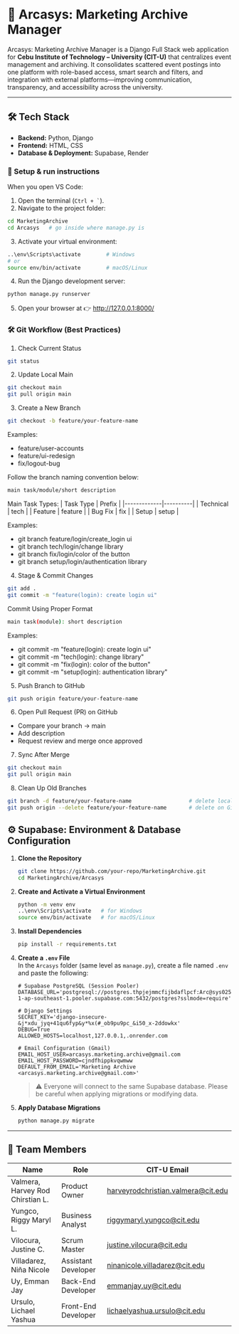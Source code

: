 # 📂 Arcasys: Marketing Archive Manager

Arcasys: Marketing Archive Manager is a Django Full Stack web application for **Cebu Institute of Technology – University (CIT-U)** that centralizes event management and archiving. It consolidates scattered event postings into one platform with role-based access, smart search and filters, and integration with external platforms—improving communication, transparency, and accessibility across the university. 

---

## 🛠 Tech Stack  
- **Backend:** Python, Django  
- **Frontend:** HTML, CSS  
- **Database & Deployment:** Supabase, Render
  

### 🚀 Setup & run instructions

When you open VS Code:  

1. Open the terminal (`` Ctrl + ` ``).  
2. Navigate to the project folder:  
```bash
cd MarketingArchive
cd Arcasys   # go inside where manage.py is
```
3. Activate your virtual environment:
```bash
..\env\Scripts\activate        # Windows
# or
source env/bin/activate        # macOS/Linux
```
4. Run the Django development server:
```bash
python manage.py runserver
```
5. Open your browser at 👉 http://127.0.0.1:8000/

### 🛠 Git Workflow (Best Practices)
1. Check Current Status
```bash
git status
```
2. Update Local Main
```bash
git checkout main
git pull origin main
```
3. Create a New Branch
```bash
git checkout -b feature/your-feature-name
```
Examples:
- feature/user-accounts
- feature/ui-redesign
- fix/logout-bug

Follow the branch naming convention below:
```bash
main task/module/short description
```
Main Task Types:
| Task Type   | Prefix   | 
|-------------|----------|
| Technical   | tech     | 
| Feature     | feature  | 
| Bug Fix     | fix      | 
| Setup       | setup    | 

Examples:
- git branch feature/login/create_login ui
- git branch tech/login/change library
- git branch fix/login/color of the button
- git branch setup/login/authentication library

4. Stage & Commit Changes
```bash
git add .
git commit -m "feature(login): create login ui"
```
Commit Using Proper Format
```bash
main task(module): short description
```
Examples:
- git commit -m "feature(login): create login ui"
- git commit -m "tech(login): change library"
- git commit -m "fix(login): color of the button"
- git commit -m "setup(login): authentication library"

5. Push Branch to GitHub
```bash
git push origin feature/your-feature-name
```
6. Open Pull Request (PR) on GitHub
- Compare your branch → main
- Add description
- Request review and merge once approved

7. Sync After Merge
```bash
git checkout main
git pull origin main
```

8. Clean Up Old Branches
```bash
git branch -d feature/your-feature-name                  # delete locally
git push origin --delete feature/your-feature-name       # delete on GitHub
```

## ⚙️ Supabase: Environment & Database Configuration

1. **Clone the Repository**  
   ```bash
   git clone https://github.com/your-repo/MarketingArchive.git
   cd MarketingArchive/Arcasys
   ```

2. **Create and Activate a Virtual Environment**  
   ```bash
   python -m venv env
   ..\env\Scripts\activate   # for Windows
   source env/bin/activate   # for macOS/Linux
   ```

3. **Install Dependencies**  
   ```bash
   pip install -r requirements.txt
   ```

4. **Create a `.env` File**  
   In the `Arcasys` folder (same level as `manage.py`), create a file named `.env` and paste the following:  

   ```env
   # Supabase PostgreSQL (Session Pooler)
   DATABASE_URL='postgresql://postgres.thpjejmmcfijbdaflpcf:Arc@sys02584569173@aws-1-ap-southeast-1.pooler.supabase.com:5432/postgres?sslmode=require'

   # Django Settings
   SECRET_KEY='django-insecure-&j*xdu_jyq+41qu6fyp&y*%x(#_ob9pu9pc_&i50_x-2ddowkx'
   DEBUG=True
   ALLOWED_HOSTS=localhost,127.0.0.1,.onrender.com

   # Email Configuration (Gmail)
   EMAIL_HOST_USER=arcasys.marketing.archive@gmail.com
   EMAIL_HOST_PASSWORD=cjndfhippkvqwmww
   DEFAULT_FROM_EMAIL='Marketing Archive <arcasys.marketing.archive@gmail.com>'
   ```

   > ⚠️ Everyone will connect to the same Supabase database. Please be careful when applying migrations or modifying data.  

5. **Apply Database Migrations**  
   ```bash
   python manage.py migrate
   ```

---

## 👥 Team Members  

| Name                             | Role                | CIT-U Email                                |
|----------------------------------|---------------------|--------------------------------------------|
| Valmera, Harvey Rod Chirstian L. | Product Owner       | harveyrodchristian.valmera@cit.edu         |
| Yungco, Riggy Maryl L.           | Business Analyst    | riggymaryl.yungco@cit.edu                  |
| Vilocura, Justine C.             | Scrum Master        | justine.vilocura@cit.edu                   |
| Villadarez, Niña Nicole          | Assistant Developer | ninanicole.villadarez@cit.edu              |
| Uy, Emman Jay                    | Back-End Developer  | emmanjay.uy@cit.edu                        |
| Ursulo, Lichael Yashua           | Front-End Developer | lichaelyashua.ursulo@cit.edu               |






